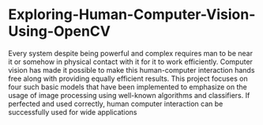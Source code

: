 # Exploring-Human-Computer-Vision-Using-OpenCV
Every system despite being powerful and complex requires man to be near it or somehow in physical contact with it for it to work efficiently. Computer vision has made it  possible to make this human-computer interaction hands free along with providing equally  efficient results. This project focuses on four such basic models that have been implemented to emphasize on the usage of image processing using well-known algorithms and classifiers. If perfected and used correctly, human computer interaction can be successfully used for wide applications
